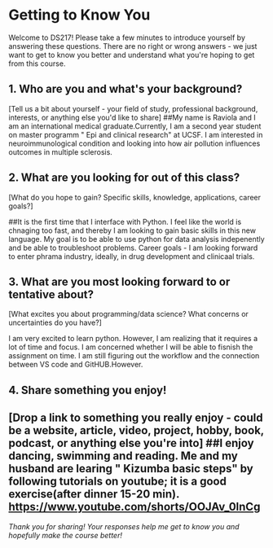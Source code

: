 # Getting to Know You

Welcome to DS217! Please take a few minutes to introduce yourself by answering these questions. There are no right or wrong answers - we just want to get to know you better and understand what you're hoping to get from this course.

## 1. Who are you and what's your background?
[Tell us a bit about yourself - your field of study, professional background, interests, or anything else you'd like to share]
##My name is Raviola and I am an international medical graduate.Currently, I am a second year student on master programm " Epi and clinical research" at UCSF. I am interested in neuroimmunological condition and looking into how air pollution influences outcomes in multiple sclerosis. 

## 2. What are you looking for out of this class?
[What do you hope to gain? Specific skills, knowledge, applications, career goals?]

##It is the first time that I interface with Python. I feel like the world is chnaging too fast, and thereby I am looking to gain basic skills in this new language. My goal is to be able to use python for data analysis indepenently and be able to troubleshoot problems. Career goals - I am looking forward to enter phrama industry, ideally, in drug development and clinicaal trials.  

## 3. What are you most looking forward to or tentative about?
[What excites you about programming/data science? What concerns or uncertainties do you have?]

I am very excited to learn python. However, I am realizing that it requires a lot of time and focus. I am concerned whether I will be able to fisnish the assignment on time. I am still figuring out the workflow and the connection between VS code and GitHUB.However. 

## 4. Share something you enjoy!
[Drop a link to something you really enjoy - could be a website, article, video, project, hobby, book, podcast, or anything else you're into]
##I enjoy dancing, swimming and reading. Me and my husband are learing " Kizumba basic steps"  by following tutorials on youtube; it is a good exercise(after dinner 15-20 min). https://www.youtube.com/shorts/OOJAv_0lnCg
---

*Thank you for sharing! Your responses help me get to know you and hopefully make the course better!*